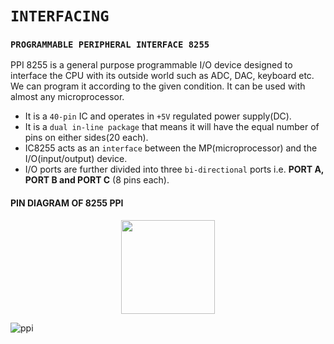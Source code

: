 # **`INTERFACING`**

### **`PROGRAMMABLE PERIPHERAL INTERFACE 8255`**

PPI 8255 is a general purpose programmable I/O device designed to interface the CPU with its outside world such as ADC, DAC, keyboard etc. We can program it according to the given condition. It can be used with almost any microprocessor.
- It is a `40-pin` IC and operates in `+5V` regulated power supply(DC).
- It is a `dual in-line package` that means it will have the equal number of pins on either sides(20 each).
- IC8255 acts as an `interface` between the MP(microprocessor) and the I/O(input/output) device.
- I/O ports are further divided into three `bi-directional` ports i.e. **PORT A, PORT B and PORT C** (8 pins each).  

#### **PIN DIAGRAM OF 8255 PPI** 
<p align="center">
<img src="https://media.geeksforgeeks.org/wp-content/uploads/PPI8255.png" width="150"/>
</p> 











![ppi](https://www.tutorialspoint.com/assets/questions/media/19061/functional_pin_diagram.jpg)
